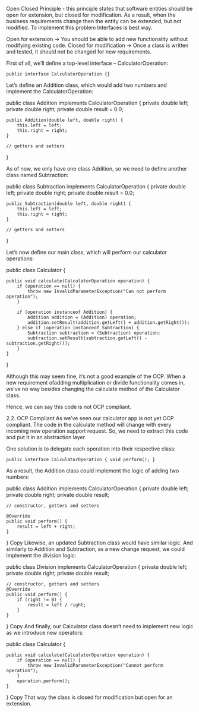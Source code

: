 Open Closed Principle - this principle states that software entities should be open for extension, but closed for modification. As a result, when the business requirements change then the entity can be extended, but not modified.
To implement this problem Interfaces is best way.

Open for extension → You should be able to add new functionality without modifying existing code.
Closed for modification → Once a class is written and tested, it should not be changed for new requirements.

First of all, we’ll define a top-level interface – CalculatorOperation:

`public interface CalculatorOperation {}`

Let’s define an Addition class, which would add two numbers and implement the CalculatorOperation:

public class Addition implements CalculatorOperation {
    private double left;
    private double right;
    private double result = 0.0;

    public Addition(double left, double right) {
        this.left = left;
        this.right = right;
    }

    // getters and setters

}

As of now, we only have one class Addition, so we need to define another class named Subtraction:

public class Subtraction implements CalculatorOperation {
    private double left;
    private double right;
    private double result = 0.0;

    public Subtraction(double left, double right) {
        this.left = left;
        this.right = right;
    }

    // getters and setters
}

Let’s now define our main class, which will perform our calculator operations:

public class Calculator {

    public void calculate(CalculatorOperation operation) {
        if (operation == null) {
            throw new InvalidParameterException("Can not perform operation");
        }

        if (operation instanceof Addition) {
            Addition addition = (Addition) operation;
            addition.setResult(addition.getLeft() + addition.getRight());
        } else if (operation instanceof Subtraction) {
            Subtraction subtraction = (Subtraction) operation;
            subtraction.setResult(subtraction.getLeft() - subtraction.getRight());
        }
    }
}

Although this may seem fine, it’s not a good example of the OCP. When a new requirement ofadding multiplication or divide functionality comes in, we’ve no way besides changing the calculate method of the Calculator class.

Hence, we can say this code is not OCP compliant.

2.2. OCP Compliant
As we’ve seen our calculator app is not yet OCP compliant. The code in the calculate method will change with every incoming new operation support request. So, we need to extract this code and put it in an abstraction layer.

One solution is to delegate each operation into their respective class:

`public interface CalculatorOperation {
  void perform();
}`

As a result, the Addition class could implement the logic of adding two numbers:

public class Addition implements CalculatorOperation {
    private double left;
    private double right;
    private double result;

    // constructor, getters and setters

    @Override
    public void perform() {
        result = left + right;
    }
}
Copy
Likewise, an updated Subtraction class would have similar logic. And similarly to Addition and Subtraction, as a new change request, we could implement the division logic:

public class Division implements CalculatorOperation {
    private double left;
    private double right;
    private double result;

    // constructor, getters and setters
    @Override
    public void perform() {
        if (right != 0) {
            result = left / right;
        }
    }
}
Copy
And finally, our Calculator class doesn’t need to implement new logic as we introduce new operators:

public class Calculator {

    public void calculate(CalculatorOperation operation) {
        if (operation == null) {
            throw new InvalidParameterException("Cannot perform operation");
        }
        operation.perform();
    }
}
Copy
That way the class is closed for modification but open for an extension.

